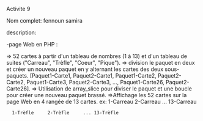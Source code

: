 Activite 9

Nom complet: fennoun samira

description:

-page Web en PHP :

=> 52 cartes à partir d'un tableau de nombres (1 à 13) et d'un tableau de suites ("Carreau", "Trèfle", "Coeur", "Pique").
=> division le paquet en deux et créer un nouveau paquet en y alternant les cartes des deux sous-paquets. [Paquet1-Carte1, Paquet2-Carte1, Paquet1-Carte2, Paquet2-Carte2, Paquet1-Carte3, Paquet2-Carte3, ..., Paquet1-Carte26, Paquet2-Carte26].
=> Utilisation de array_slice pour diviser le paquet et une boucle pour créer une nouveau paquet brassé.
=>Affichage les 52 cartes sur la page Web en 4 rangée de 13 cartes.
ex: 1-Carreau 2-Carreau ... 13-Carreau

      1-Trèfle     2-Trèfle     ... 13-Trèfle

